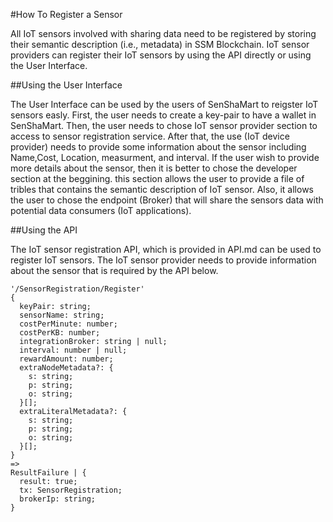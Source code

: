 #How To Register a Sensor

All IoT sensors involved with sharing data need to be registered by storing their semantic description (i.e., metadata) in SSM Blockchain. IoT sensor providers can register their IoT sensors by using the API directly or using the User Interface.


##Using the User Interface

The User Interface can be used by the users of SenShaMart to reigster IoT sensors easly. First, the user needs to create a key-pair to have a wallet in SenShaMart. Then, the user needs to chose IoT sensor provider section to access to sensor registration service. After that, the use (IoT device provider) needs to provide some information about the sensor including Name,Cost, Location, measurment, and interval. If the user wish to provide more details about the sensor, then it is better to chose the developer section at the beggining. this section allows the user to provide a file of tribles that contains the semantic description of IoT sensor. Also, it allows the user to chose the endpoint (Broker) that will share the sensors data with potential data consumers (IoT applications).

##Using the API

The IoT sensor registration API, which is provided in API.md can be used to register IoT sensors. 
The IoT sensor provider needs to provide information about the sensor that is required by the API below.

```
'/SensorRegistration/Register'
{
  keyPair: string;
  sensorName: string;
  costPerMinute: number;
  costPerKB: number;
  integrationBroker: string | null;
  interval: number | null;
  rewardAmount: number;
  extraNodeMetadata?: {
    s: string;
    p: string;
    o: string;
  }[];
  extraLiteralMetadata?: {
    s: string;
    p: string;
    o: string;
  }[];
}
=>
ResultFailure | {
  result: true;
  tx: SensorRegistration;
  brokerIp: string;
}
```



